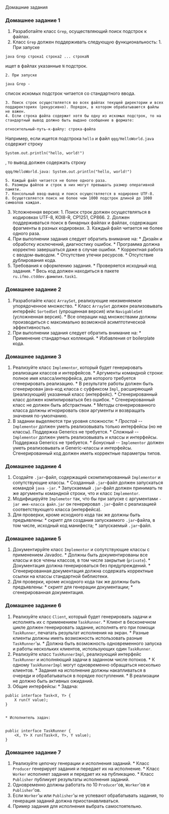 Домашние задания

### Домашнее задание 1

  1. Разработайте класс `Grep`, осуществляющий поиск подстрок к файлах. 
  2. Класс `Grep` должен поддерживать следующую функциональность: 
    1. При запуске 
    
    java Grep строка1 строка2 ... строкаN

ищет в файлах указанные `N` подстрок.

    2. При запуске 
    
    java Grep -

список искомых подстрок читается со стандартного ввода.

    3. Поиск строк осуществляется во всех файлах текущей директории и всех поддиректориях (рекурсивно). Порядок, в котором обрабатываются файлы не важен. 
    4. Если строка файла содержит хотя бы одну из искомых подстрок, то на стандартный вывод должно быть выдано сообщение в формате: 
    
    относительный-путь-к-файлу: строка-файла

Например, если ищется подстрока `hello` и файл `qqq/HelloWorld.java` содержит
строку

    
    System.out.println("hello, world!")

, то вывод должен содержать строку

    
    qqq/HelloWorld.java: System.out.println("hello, world!")

    5. Каждый файл читается не более одного раза. 
    6. Размеры файлов и строк в них могут превышать размер оперативной памяти. 
    7. Консольный ввод-вывод и поиск осуществляется в кодировке UTF-8. 
    8. Осущетсвляется поиск не более чем 1000 подстрок длиной до 1000 символов каждая. 
  3. Усложненная версия: 
    1. Поиск строк должен осуществляться в кодировках UTF-8, KOI8-R, CP1251, CP866. 
    2. Должен поддерживаться поиск в бинарных файлах и файлах, содержащих фрагменты в разных кодировках. 
    3. Каждый файл читается не более одного раза. 
  4. При выполнении задания следует обратить внимание на: 
    * Дизайн и обработку исключений, диагностику ошибок. 
    * Программа должна корректно завершаться даже в случае ошибки. 
    * Корректная работа с вводом-выводом. 
    * Отсутствие утечки ресурсов. 
    * Отсутствие дублирования кода. 
  5. Требования к оформлению задания. 
    * Проверяется исходный код задания. 
    * Весь код должен находиться в пакете `ru.ifmo.ctddev.фамилия.task1`. 

### Домашнее задание 2

  1. Разработайте класс `ArraySet`, реализующие неизменяемое упорядоченное множество. 
    * Класс `ArraySet` должен реализовывать интерфейс `SortedSet` (упрощенная версия) или `NavigableSet` (усложненная версия). 
    * Все операции над множествами должны производиться с максимально возможной асимптотической эффективностью. 
  2. При выполнении задания следует обратить внимание на: 
    * Применение стандартных коллекций. 
    * Избавления от boilerplate кода. 

### Домашнее задание 3

  1. Реализуйте класс `Implementor`, который будет генерировать реализации классов и интерфейсов. 
    * Аргументы командной строки: полное имя класса/интерфейса, для которого требуется сгенерировать реализацию. 
    * В результате работы должен быть сгенерирован java-код класса с суффиксом `Impl`, расширяющий (реализующий) указанный класс (интерфейс). 
    * Сгенерированный класс должен компилироваться без ошибок. 
    * Сгенерированный класс не должен быть абстрактным. 
    * Методы сгенерированного класса должны игнорировать свои аргументы и возвращать значения по-умолчанию. 
  2. В задании выделяются три уровня сложности: 
    * _Простой_ -- `Implementor` должен уметь реализовывать только интерфейсы (но не классы). Поддержка Generics не требуется. 
    * _Сложный_ -- `Implementor` должен уметь реализовывать и классы и интерфейсы. Поддержка Generics не требуется. 
    * _Бонусный_ -- `Implementor` должен уметь реализовывать и Generic-классы и интерфейсы. Сгенерированный код должен иметь корректные параметры типов. 

### Домашнее задание 4

  1. Создайте `.jar`-файл, содержащий скомпилированный `Implementor` и сопутствующие классы. 
    * Созданный `.jar`-файл должен запускаться командой `java -jar`. 
    * Запускаемый `.jar`-файл должен принимать те же аргументы командной строки, что и класс `Implementor`. 
  2. Модифицируйте `Implemetor` так, что бы при запуске с аргументами `-jar имя-класса файл.jar` он генерировал `.jar`-файл с реализацией соответствующего класса (интерфейса). 
  3. Для проверки, кроме исходного кода так же должны быть предъявлены: 
    * скрипт для создания запускаемого `.jar`-файла, в том числе, исходный код манифеста; 
    * запускаемый `.jar`-файл. 

### Домашнее задание 5

  1. Документируйте класс `Implementor` и сопутствующие классы с применением Javadoc. 
    * Должны быть документированы все классы и все члены классов, в том числе закрытые (`private`). 
    * Документация должна генерироваться без предупреждений. 
    * Сгенерированная документация должна содержать корректные ссылки на классы стандартной библиотеки. 
  2. Для проверки, кроме исходного кода так же должны быть предъявлены: 
    * скрипт для генерации документации; 
    * сгенерированная документация. 

### Домашнее задание 6

  1. Реализуйте класс `Client`, который будет генерировать задачи и исполнять их с применением `TaskRunner`. 
    * Клиент в бесконечном цикле должен генерировать задание, исполнять его при помощи `TaskRunner`, печатать результат исполнения на экран. 
    * Разные клиенты должны иметь возможность использовать разные `TaskRunner`'ы. 
    * Должна быть возможность одновременного запуска и работы нескольких клиентов, использующих один `TaskRunner`. 
  2. Реализуйте класс `TaskRunnerImpl`, реализующий интерфейс `TaskRunner` и исполняющий задачи в заданном числе потоков. 
    * К одному `TaskRunnerImpl` могут одновременно обращаться несколько клиентов. 
    * Задания на исполнение должны накапливаться в очереди и обрабатываться в порядке поступления. 
    * В реализации не должно быть активных ожиданий. 
  3. Общие интерфейсы: 
    * Задача: 
    
    
    public interface Task<X, Y> {
        X run(Y value);
    }
                                    

    * Исполнитель задач: 
    
    
    public interface TaskRunner {
        <X, Y> X run(Task<X, Y>, Y value);
    }
                                    

### Домашнее задание 7

  1. Реализуйте цепочку генерации и исполнения заданий. 
    * Класс `Producer` генерирует задания и передает их на исполнение. 
    * Класс `Worker` исполняет задания и передает их на публикацию. 
    * Класс `Publisher` публикует результаты исполнения заданий. 
  2. Одновременно должны работать по 10 `Producer`'ов, `Worker`'ов и `Publisher`'ов. 
  3. Если `Worker`'ы или `Publisher`'ы не успевают обрабатывать задания, то генерация заданий должна приостанавливаться. 
  4. Пример задания для исполнения выбрать самостоятельно. 

